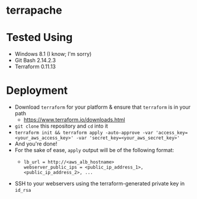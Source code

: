 # terrapache

# Tested Using
- Windows 8.1 (I know; I'm sorry)
- Git Bash 2.14.2.3
- Terraform 0.11.13


# Deployment
- Download `terraform` for your platform & ensure that `terraform` is in your path
  - https://www.terraform.io/downloads.html
- `git clone` this repository and `cd` into it
- `terraform init && terraform apply -auto-approve -var 'access_key=<your_aws_access_key>' -var 'secret_key=<your_aws_secret_key>'`
- And you're done!
- For the sake of ease, `apply` output will be of the following format:
  - ```
    lb_url = http://<aws_alb_hostname>
    webserver_public_ips = <public_ip_address_1>, <public_ip_address_2>, ...
    ```
- SSH to your webservers using the terraform-generated private key in `id_rsa`